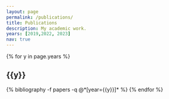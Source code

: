```yaml
---
layout: page
permalink: /publications/
title: Publications
description: My academic work.
years: [2019,2022, 2023]
nav: true
---
```


<div class="publications">

{% for y in page.years %}
  <h2 class="year">{{y}}</h2>
  {% bibliography -f papers -q @*[year={{y}}]* %}
{% endfor %}

</div>
